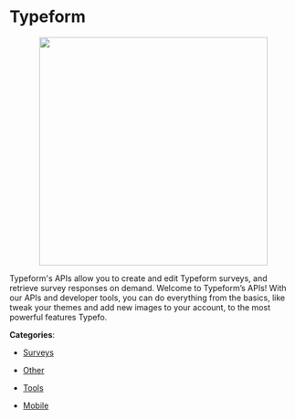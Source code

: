 # Typeform
<p align="center">
    <img width="400" src="https://raw.githubusercontent.com/apis-list/apis-list/apis/typeform/logo_256x256.png" />
</p>

Typeform's APIs allow you to create and edit Typeform surveys, and retrieve survey responses on demand. Welcome to Typeform’s APIs! With our APIs and developer tools, you can do everything from the basics, like tweak your themes and add new images to your account, to the most powerful features Typefo.



**Categories**:

- [Surveys](https://github.com/apis-list/apis-list#surveys)

- [Other](https://github.com/apis-list/apis-list#other)

- [Tools](https://github.com/apis-list/apis-list#tools)

- [Mobile](https://github.com/apis-list/apis-list#mobile)



